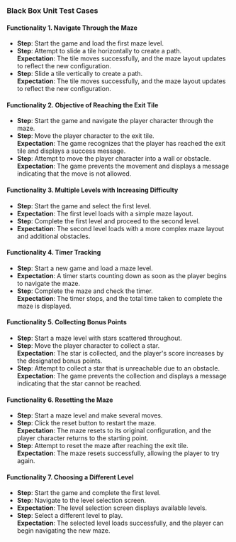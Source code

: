 ### Black Box Unit Test Cases  

#### Functionality 1. Navigate Through the Maze
- **Step**: Start the game and load the first maze level.  
- **Step**: Attempt to slide a tile horizontally to create a path.  
  **Expectation**: The tile moves successfully, and the maze layout updates to reflect the new configuration.  
- **Step**: Slide a tile vertically to create a path.  
  **Expectation**: The tile moves successfully, and the maze layout updates to reflect the new configuration.  

#### Functionality 2. Objective of Reaching the Exit Tile
- **Step**: Start the game and navigate the player character through the maze.  
- **Step**: Move the player character to the exit tile.  
  **Expectation**: The game recognizes that the player has reached the exit tile and displays a success message.  
- **Step**: Attempt to move the player character into a wall or obstacle.  
  **Expectation**: The game prevents the movement and displays a message indicating that the move is not allowed.  

#### Functionality 3. Multiple Levels with Increasing Difficulty
- **Step**: Start the game and select the first level.  
- **Expectation**: The first level loads with a simple maze layout.  
- **Step**: Complete the first level and proceed to the second level.  
- **Expectation**: The second level loads with a more complex maze layout and additional obstacles.  

#### Functionality 4. Timer Tracking
- **Step**: Start a new game and load a maze level.  
- **Expectation**: A timer starts counting down as soon as the player begins to navigate the maze.  
- **Step**: Complete the maze and check the timer.  
  **Expectation**: The timer stops, and the total time taken to complete the maze is displayed.  

#### Functionality 5. Collecting Bonus Points
- **Step**: Start a maze level with stars scattered throughout.  
- **Step**: Move the player character to collect a star.  
  **Expectation**: The star is collected, and the player's score increases by the designated bonus points.  
- **Step**: Attempt to collect a star that is unreachable due to an obstacle.  
  **Expectation**: The game prevents the collection and displays a message indicating that the star cannot be reached.  

#### Functionality 6. Resetting the Maze
- **Step**: Start a maze level and make several moves.  
- **Step**: Click the reset button to restart the maze.  
  **Expectation**: The maze resets to its original configuration, and the player character returns to the starting point.  
- **Step**: Attempt to reset the maze after reaching the exit tile.  
  **Expectation**: The maze resets successfully, allowing the player to try again.  

#### Functionality 7. Choosing a Different Level
- **Step**: Start the game and complete the first level.  
- **Step**: Navigate to the level selection screen.  
- **Expectation**: The level selection screen displays available levels.  
- **Step**: Select a different level to play.  
  **Expectation**: The selected level loads successfully, and the player can begin navigating the new maze.  